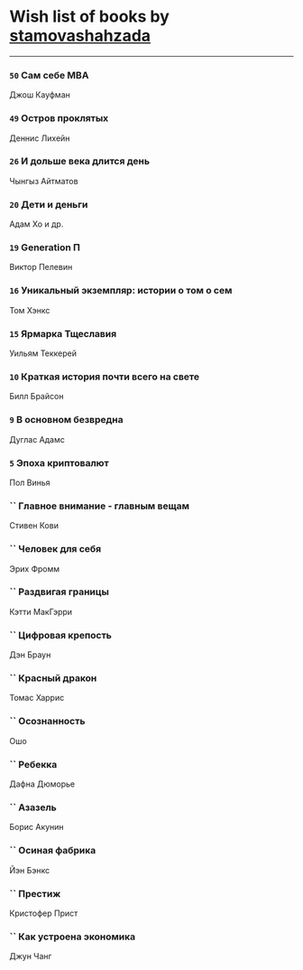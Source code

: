 # Wish list of books by [stamovashahzada](http://vk.com/id310646815)
---

### `50` Сам себе MBA
Джош Кауфман

### `49` Остров проклятых
Деннис Лихейн

### `26` И дольше века длится день
Чынгыз Айтматов

### `20` Дети и деньги
Адам Хо и др.

### `19` Generation П
Виктор Пелевин

### `16` Уникальный экземпляр: истории о том о сем
Том Хэнкс

### `15` Ярмарка Тщеславия
Уильям Теккерей

### `10` Краткая история почти всего на свете
Билл Брайсон

### `9` В основном безвредна
Дуглас Адамс

### `5` Эпоха криптовалют
Пол Винья

### `` Главное внимание - главным вещам
Стивен Кови

### `` Человек для себя
Эрих Фромм

### `` Раздвигая границы
Кэтти МакГэрри

### `` Цифровая крепость
Дэн Браун

### `` Красный дракон
Томас Харрис

### `` Осознанность
Ошо

### `` Ребекка
Дафна Дюморье

### `` Азазель
Борис Акунин

### `` Осиная фабрика
Йэн Бэнкс

### `` Престиж
Кристофер Прист

### `` Как устроена экономика
Джун Чанг

